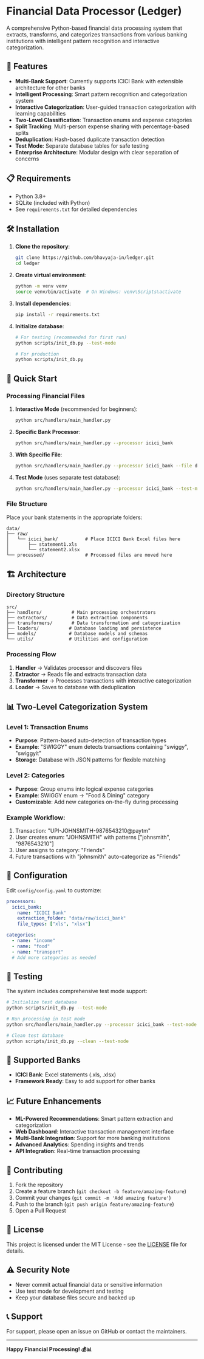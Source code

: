 # Financial Data Processor (Ledger)

A comprehensive Python-based financial data processing system that extracts, transforms, and categorizes transactions from various banking institutions with intelligent pattern recognition and interactive categorization.

## 🚀 Features

- **Multi-Bank Support**: Currently supports ICICI Bank with extensible architecture for other banks
- **Intelligent Processing**: Smart pattern recognition and categorization system
- **Interactive Categorization**: User-guided transaction categorization with learning capabilities
- **Two-Level Classification**: Transaction enums and expense categories
- **Split Tracking**: Multi-person expense sharing with percentage-based splits
- **Deduplication**: Hash-based duplicate transaction detection
- **Test Mode**: Separate database tables for safe testing
- **Enterprise Architecture**: Modular design with clear separation of concerns

## 📋 Requirements

- Python 3.8+
- SQLite (included with Python)
- See `requirements.txt` for detailed dependencies

## 🛠️ Installation

1. **Clone the repository**:
   ```bash
   git clone https://github.com/bhavyaja-in/ledger.git
   cd ledger
   ```

2. **Create virtual environment**:
   ```bash
   python -m venv venv
   source venv/bin/activate  # On Windows: venv\Scripts\activate
   ```

3. **Install dependencies**:
   ```bash
   pip install -r requirements.txt
   ```

4. **Initialize database**:
   ```bash
   # For testing (recommended for first run)
   python scripts/init_db.py --test-mode
   
   # For production
   python scripts/init_db.py
   ```

## 🚀 Quick Start

### Processing Financial Files

1. **Interactive Mode** (recommended for beginners):
   ```bash
   python src/handlers/main_handler.py
   ```

2. **Specific Bank Processor**:
   ```bash
   python src/handlers/main_handler.py --processor icici_bank
   ```

3. **With Specific File**:
   ```bash
   python src/handlers/main_handler.py --processor icici_bank --file data/raw/icici_bank/statement.xls
   ```

4. **Test Mode** (uses separate test database):
   ```bash
   python src/handlers/main_handler.py --processor icici_bank --test-mode
   ```

### File Structure

Place your bank statements in the appropriate folders:
```
data/
├── raw/
│   └── icici_bank/          # Place ICICI Bank Excel files here
│       ├── statement1.xls
│       └── statement2.xlsx
└── processed/               # Processed files are moved here
```

## 🏗️ Architecture

### Directory Structure
```
src/
├── handlers/           # Main processing orchestrators
├── extractors/         # Data extraction components
├── transformers/       # Data transformation and categorization
├── loaders/           # Database loading and persistence
├── models/            # Database models and schemas
└── utils/             # Utilities and configuration
```

### Processing Flow
1. **Handler** → Validates processor and discovers files
2. **Extractor** → Reads file and extracts transaction data
3. **Transformer** → Processes transactions with interactive categorization
4. **Loader** → Saves to database with deduplication

## 📊 Two-Level Categorization System

### Level 1: Transaction Enums
- **Purpose**: Pattern-based auto-detection of transaction types
- **Example**: "SWIGGY" enum detects transactions containing "swiggy", "swiggyit"
- **Storage**: Database with JSON patterns for flexible matching

### Level 2: Categories
- **Purpose**: Group enums into logical expense categories
- **Example**: SWIGGY enum → "Food & Dining" category
- **Customizable**: Add new categories on-the-fly during processing

### Example Workflow:
1. Transaction: "UPI-JOHNSMITH-9876543210@paytm"
2. User creates enum: "JOHNSMITH" with patterns ["johnsmith", "9876543210"]
3. User assigns to category: "Friends"
4. Future transactions with "johnsmith" auto-categorize as "Friends"

## 🔧 Configuration

Edit `config/config.yaml` to customize:

```yaml
processors:
  icici_bank:
    name: "ICICI Bank"
    extraction_folder: "data/raw/icici_bank"
    file_types: ["xls", "xlsx"]

categories:
  - name: "income"
  - name: "food"
  - name: "transport"
  # Add more categories as needed
```

## 🧪 Testing

The system includes comprehensive test mode support:

```bash
# Initialize test database
python scripts/init_db.py --test-mode

# Run processing in test mode
python src/handlers/main_handler.py --processor icici_bank --test-mode

# Clean test database
python scripts/init_db.py --clean --test-mode
```

## 🏦 Supported Banks

- **ICICI Bank**: Excel statements (.xls, .xlsx)
- **Framework Ready**: Easy to add support for other banks

## 📈 Future Enhancements

- **ML-Powered Recommendations**: Smart pattern extraction and categorization
- **Web Dashboard**: Interactive transaction management interface
- **Multi-Bank Integration**: Support for more banking institutions
- **Advanced Analytics**: Spending insights and trends
- **API Integration**: Real-time transaction processing

## 🤝 Contributing

1. Fork the repository
2. Create a feature branch (`git checkout -b feature/amazing-feature`)
3. Commit your changes (`git commit -m 'Add amazing feature'`)
4. Push to the branch (`git push origin feature/amazing-feature`)
5. Open a Pull Request

## 📝 License

This project is licensed under the MIT License - see the [LICENSE](LICENSE) file for details.

## ⚠️ Security Note

- Never commit actual financial data or sensitive information
- Use test mode for development and testing
- Keep your database files secure and backed up

## 📞 Support

For support, please open an issue on GitHub or contact the maintainers.

---

**Happy Financial Processing! 💰📊** 